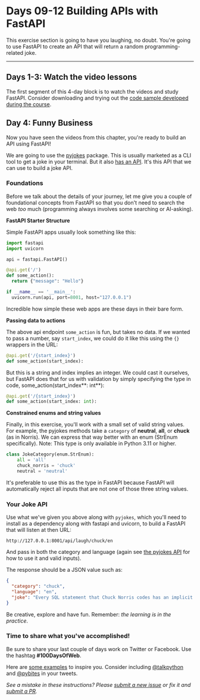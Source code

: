 # Days 09-12 Building APIs with FastAPI

This exercise section is going to have you laughing, no doubt. You're going to use FastAPI to create an API that will return a random programming-related joke.

---

## Days 1-3: Watch the video lessons

The first segment of this 4-day block is to watch the videos and study FastAPI. Consider downloading and trying out the [code sample developed during the course](https://github.com/talkpython/100daysofweb-with-python-course/tree/master/days/009-012-modern-apis-with-fastapi/demo).

## Day 4: Funny Business

Now you have seen the videos from this chapter, you're ready to build an API using FastAPI!

We are going to use the [pyjokes](https://pyjok.es) package. This is usually marketed as a CLI tool to get a joke in your terminal. But it also [has an API](https://pyjok.es/api/). It's this API that we can use to build a joke API.

###  Foundations

Before we talk about the details of your journey, let me give you a couple of foundational concepts from FastAPI so that you don't need to search the web *too* much (programming always involves some searching or AI-asking).

**FastAPI Starter Structure**

Simple FastAPI apps usually look something like this:

```python
import fastapi
import uvicorn

api = fastapi.FastAPI()

@api.get('/')
def some_action():
  return {"message": "Hello"}

if __name__ == '__main__':
  uvicorn.run(api, port=8001, host="127.0.0.1")
```

Incredible how simple these web apps are these days in their bare form.

**Passing data to actions**

The above api endpoint `some_action` is fun, but takes no data. If we wanted to pass a number, say `start_index`, we could do it like this using the `{}` wrappers in the URL:

```python
@api.get('/{start_index}')
def some_action(start_index):
```

But this is a string and index implies an integer. We could cast it ourselves, but FastAPI does that for us with validation by simply specifying the type in code, some_action(start_index**: int**):

```python
@api.get('/{start_index}')
def some_action(start_index: int):
```

**Constrained enums and string values**

Finally, in this exercise, you'll work with a small set of valid string values. For example, the pyjokes methods take a `category` of **neutral**, **all**, or **chuck** (as in Norris). We can express that way better with an enum (StrEnum specifically). Note: This type is only available in Python 3.11 or higher.

```python
class JokeCategory(enum.StrEnum):
    all = 'all'
    chuck_norris = 'chuck'
    neutral = 'neutral'
```

It's preferable to use this as the type in FastAPI because FastAPI will automatically reject all inputs that are not one of those three string values.

### Your Joke API

Use what we've given you above along with `pyjokes`, which you'll need to install as a dependency along with fastapi and uvicorn, to build a FastAPI that will listen at then URL:

`http://127.0.0.1:8001/api/laugh/chuck/en`

And pass in both the category and language (again see [the pyjokes API](https://pyjok.es/api/) for how to use it and valid inputs).

The response should be a JSON value such as:

```json
{
  "category": "chuck",
  "language": "en",
  "joke": "Every SQL statement that Chuck Norris codes has an implicit 'COMMIT' in its end."
}
```

Be creative, explore and have fun. Remember: _the learning is in the practice_.

### Time to share what you've accomplished!

Be sure to share your last couple of days work on Twitter or Facebook. Use the hashtag **#100DaysOfWeb**. 

Here are [some examples](https://twitter.com/search?q=%23100DaysOfCode) to inspire you. Consider including [@talkpython](https://twitter.com/talkpython) and [@pybites](https://twitter.com/pybites) in your tweets.

*See a mistake in these instructions? Please [submit a new issue](https://github.com/talkpython/100daysofweb-with-python-course/issues) or fix it and [submit a PR](https://github.com/talkpython/100daysofweb-with-python-course/pulls).*
